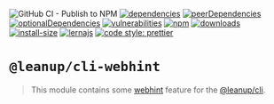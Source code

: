 ![GitHub CI - Publish to NPM](https://github.com/leanupjs/leanup/workflows/GitHub%20CI%20-%20Publish%20to%20NPM/badge.svg)
[![dependencies][dependencies]][dependencies-url]
[![peerDependencies][peerdependencies]][peerdependencies-url]
[![optionalDependencies][optionaldependencies]][optionaldependencies-url]
[![vulnerabilities][vulnerabilities]][vulnerabilities-url]
[![npm][npm]][npm-url]
[![downloads][downloads]][downloads-url]
[![install-size][install-size]][install-size-url]
[![lernajs][lernajs]][lernajs-url]
[![code style: prettier](https://img.shields.io/badge/code_style-prettier-ff69b4.svg)](https://github.com/prettier/prettier)

[npm]: https://img.shields.io/npm/v/@leanup/cli-webhint
[npm-url]: https://www.npmjs.com/package/@leanup/cli-webhint
[dependencies]: https://status.david-dm.org/gh/leanupjs/leanup.svg?path=packages/cli/plugins/webhint&ref=release/1.2
[dependencies-url]: https://david-dm.org/leanupjs/leanup?path=packages/cli/plugins/webhint&ref=release/1.2
[peerdependencies]: https://status.david-dm.org/gh/leanupjs/leanup.svg?path=packages/cli/plugins/webhint&ref=release/1.2&type=peer
[peerdependencies-url]: https://david-dm.org/leanupjs/leanup?path=packages/cli/plugins/webhint&ref=release/1.2&type=peer
[optionaldependencies]: https://status.david-dm.org/gh/leanupjs/leanup.svg?path=packages/cli/plugins/webhint&ref=release/1.2&type=optional
[optionaldependencies-url]: https://david-dm.org/leanupjs/leanup?path=packages/cli/plugins/webhint&ref=release/1.2&type=optional
[vulnerabilities]: https://img.shields.io/snyk/vulnerabilities/npm/@leanup/cli-webhint
[vulnerabilities-url]: https://snyk.io/test/npm/@leanup/cli-webhint
[downloads]: https://img.shields.io/npm/dt/@leanup/cli-webhint
[downloads-url]: https://npmcharts.com/compare/@leanup/cli-webhint?minimal=true
[install-size]: https://packagephobia.now.sh/badge?p=@leanup/cli-webhint@next
[install-size-url]: https://packagephobia.now.sh/result?p=@leanup/cli-webhint@next
[lernajs]: https://img.shields.io/badge/managed%20with-lerna-blueviolet
[lernajs-url]: https://lerna.js.org

# `@leanup/cli-webhint`

> This module contains some [webhint](https://webhint.io/) feature for the [@leanup/cli](https://www.npmjs.com/package/@leanup/cli).
